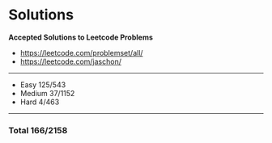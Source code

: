 # Solutions
**Accepted Solutions to Leetcode Problems**

- https://leetcode.com/problemset/all/
- https://leetcode.com/jaschon/
---
- Easy 125/543
- Medium 37/1152
- Hard 4/463

---
### Total 166/2158

